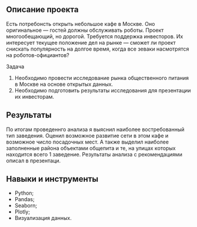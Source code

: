 ## Описание проекта

Есть потребонсть открыть небольшое кафе в Москве. Оно оригинальное — гостей должны обслуживать роботы. Проект многообещающий, но дорогой. Требуется поддержка инвесторов. Их интересует текущее положение дел на рынке — сможет ли проект снискать популярность на долгое время, когда все зеваки насмотрятся на роботов-официантов?

Задача

1. Необходимо провести исследование рынка общественного питания в Москве на основе открытых данных.
2. Необходимо подготовить результаты исследования для презентации их инвесторам.

## Результаты

По итогам проведеннго анализа я выяснил наиболее востребованный тип заведения.
Оценил возможное развитие сети в этом кафе и возможное число посадочных мест.
А также выделил наиболее заполненные района объектами общепита и те, на улицах которых находится всего 1 заведение.
Результаты анализа с рекомендациями описал в презентаци.  


## Навыки и инструменты

- Python;
- Pandas;
- Seaborn;
- Plotly;
- Визуализация данных.


